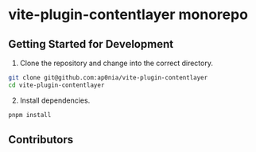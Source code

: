 # vite-plugin-contentlayer monorepo

## Getting Started for Development

1. Clone the repository and change into the correct directory.
```bash
git clone git@github.com:ap0nia/vite-plugin-contentlayer
cd vite-plugin-contentlayer
```

2. Install dependencies.
```bash
pnpm install
```

## Contributors

<!-- ALL-CONTRIBUTORS-LIST:START - Do not remove or modify this section -->
<!-- prettier-ignore-start -->
<!-- markdownlint-disable -->

<!-- markdownlint-restore -->
<!-- prettier-ignore-end -->

<!-- ALL-CONTRIBUTORS-LIST:END -->
